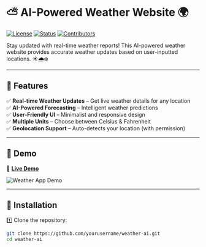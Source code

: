 # ⛅ AI-Powered Weather Website 🌍  

[![License](https://img.shields.io/badge/License-MIT-blue.svg)](LICENSE)
[![Status](https://img.shields.io/badge/Status-Live-green)](#)
[![Contributors](https://img.shields.io/github/contributors/atul-vish/weather-ai)](#)

Stay updated with real-time weather reports! This AI-powered weather website provides accurate weather updates based on user-inputted locations. ☀️🌧️❄️  

---

## 📌 Features  
✅ **Real-time Weather Updates** – Get live weather details for any location  
✅ **AI-Powered Forecasting** – Intelligent weather predictions  
✅ **User-Friendly UI** – Minimalist and responsive design  
✅ **Multiple Units** – Choose between Celsius & Fahrenheit  
✅ **Geolocation Support** – Auto-detects your location (with permission)  

---

## 🎥 Demo  
🚀 **[Live Demo](https://yourwebsite.com)**  

![Weather App Demo](https://your-image-url.gif)  

---

## 🚀 Installation  

1️⃣ Clone the repository:  
```sh
git clone https://github.com/yourusername/weather-ai.git
cd weather-ai
